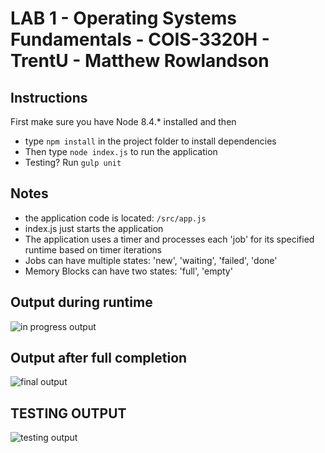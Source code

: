<h1>LAB 1 - Operating Systems Fundamentals - COIS-3320H - TrentU - Matthew Rowlandson</h1>
<h2>Instructions</h2>

First make sure you have Node 8.4.* installed and then
* type `npm install` in the project folder to install dependencies
* Then type `node index.js` to run the application
* Testing? Run `gulp unit`

<h2>Notes</h2>

* the application code is located: `/src/app.js`
* index.js just starts the application
* The application uses a timer and processes each 'job' for its specified runtime based on timer iterations
* Jobs can have multiple states: 'new', 'waiting', 'failed', 'done'
* Memory Blocks can have two states: 'full', 'empty'

<h2>Output during runtime</h2>

![in progress output](https://raw.github.com/Treeless/cois-3320/master/lab1/output/output_inprogress.PNG?raw=true "Output during runtime")

<h2>Output after full completion</h2>

![final output](https://raw.github.com/Treeless/cois-3320/master/lab1/output/output_final.PNG?raw=true "Output on completion")

<h2>TESTING OUTPUT</h2>

![testing output](https://raw.github.com/Treeless/cois-3320/master/lab1/output/testing_proof.PNG?raw=true "Output of testing")